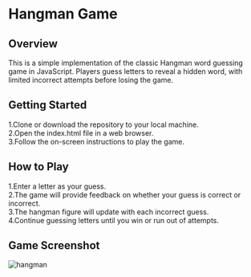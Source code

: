 # Hangman Game
## Overview
This is a simple implementation of the classic Hangman word guessing game in JavaScript. Players guess letters to reveal a hidden word, with limited incorrect attempts before losing the game.
## Getting Started  
1.Clone or download the repository to your local machine.  
2.Open the index.html file in a web browser.  
3.Follow the on-screen instructions to play the game.

## How to Play
1.Enter a letter as your guess.  
2.The game will provide feedback on whether your guess is correct or incorrect.  
3.The hangman figure will update with each incorrect guess.  
4.Continue guessing letters until you win or run out of attempts.  

## Game Screenshot
![hangman](https://github.com/nio2004/CSI-WEB-DEV/assets/126254500/35d2bd19-f0ed-4b1b-bfd8-4e687ab16004)
